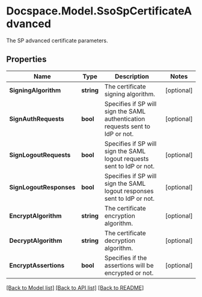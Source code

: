 # Docspace.Model.SsoSpCertificateAdvanced
The SP advanced certificate parameters.

## Properties

Name | Type | Description | Notes
------------ | ------------- | ------------- | -------------
**SigningAlgorithm** | **string** | The certificate signing algorithm. | [optional] 
**SignAuthRequests** | **bool** | Specifies if SP will sign the SAML authentication requests sent to IdP or not. | [optional] 
**SignLogoutRequests** | **bool** | Specifies if SP will sign the SAML logout requests sent to IdP or not. | [optional] 
**SignLogoutResponses** | **bool** | Specifies if SP will sign the SAML logout responses sent to IdP or not. | [optional] 
**EncryptAlgorithm** | **string** | The certificate encryption algorithm. | [optional] 
**DecryptAlgorithm** | **string** | The certificate decryption algorithm. | [optional] 
**EncryptAssertions** | **bool** | Specifies if the assertions will be encrypted or not. | [optional] 

[[Back to Model list]](../README.md#documentation-for-models) [[Back to API list]](../README.md#documentation-for-api-endpoints) [[Back to README]](../README.md)

